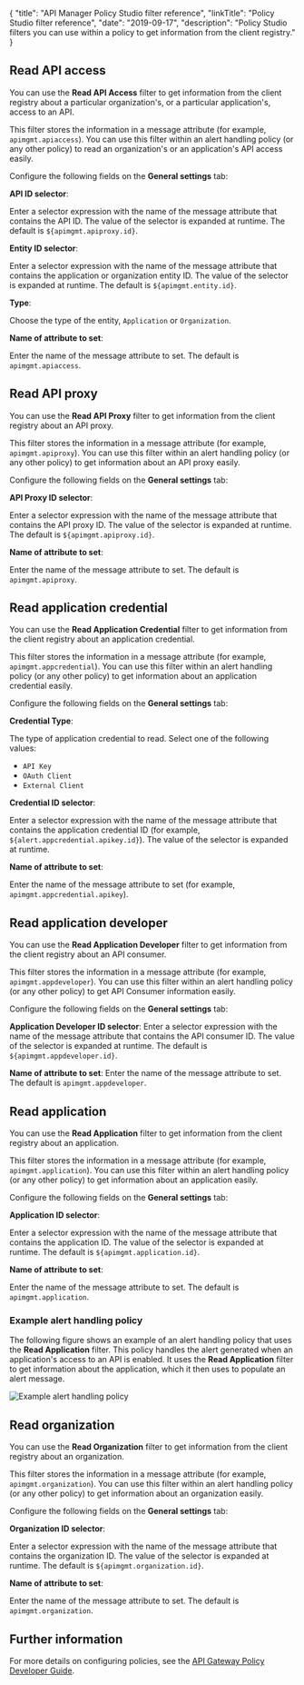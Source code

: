 {
    "title": "API Manager Policy Studio filter reference",
    "linkTitle": "Policy Studio filter reference",
    "date": "2019-09-17",
    "description": "Policy Studio filters you can use within a policy to get information from the client registry."
}

## Read API access

You can use the **Read API Access**
filter to get information from the client registry about a particular organization's, or a particular application's, access to an API.

This filter stores the information in a message attribute (for example, `apimgmt.apiaccess`). You can use this filter within an alert handling policy (or any other policy) to read an organization's or an application's API access easily.

Configure the following fields on the **General settings** tab:

**API ID selector**:

Enter a selector expression with the name of the message attribute that contains the API ID. The value of the selector is expanded at runtime. The default is `${apimgmt.apiproxy.id}`.

**Entity ID selector**:

Enter a selector expression with the name of the message attribute that contains the application or organization entity ID. The value of the selector is expanded at runtime. The default is `${apimgmt.entity.id}`.

**Type**:

Choose the type of the entity, `Application` or `Organization`.

**Name of attribute to set**:

Enter the name of the message attribute to set. The default is `apimgmt.apiaccess`.

## Read API proxy

You can use the **Read API Proxy**
filter to get information from the client registry about an API proxy.

This filter stores the information in a message attribute (for example, `apimgmt.apiproxy`). You can use this filter within an alert handling policy (or any other policy) to get information about an API proxy easily.

Configure the following fields on the **General settings** tab:

**API Proxy ID selector**:

Enter a selector expression with the name of the message attribute that contains the API proxy ID. The value of the selector is expanded at runtime. The default is `${apimgmt.apiproxy.id}`.

**Name of attribute to set**:

Enter the name of the message attribute to set. The default is `apimgmt.apiproxy`.

## Read application credential

You can use the **Read Application Credential** filter to get information from the client registry about an application credential.

This filter stores the information in a message attribute (for example, `apimgmt.appcredential`). You can use this filter within an alert handling policy (or any other policy) to get information about an application credential easily.

Configure the following fields on the **General settings** tab:

**Credential Type**:

The type of application credential to read. Select one of the following values:

* `API Key`
* `OAuth Client`
* `External Client`

**Credential ID selector**:

Enter a selector expression with the name of the message attribute that contains the application credential ID (for example, `${alert.appcredential.apikey.id}`). The value of the selector is expanded at runtime.

**Name of attribute to set**:

Enter the name of the message attribute to set (for example, `apimgmt.appcredential.apikey`).

## Read application developer

You can use the **Read Application Developer** filter to get information from the client registry about an API consumer.

This filter stores the information in a message attribute (for example, `apimgmt.appdeveloper`). You can use this filter within an alert handling policy (or any other policy) to get API Consumer information easily.

Configure the following fields on the **General settings** tab:

**Application Developer ID selector**:
Enter a selector expression with the name of the message attribute that contains the API consumer ID. The value of the selector is expanded at runtime. The default is `${apimgmt.appdeveloper.id}`.

**Name of attribute to set**:
Enter the name of the message attribute to set. The default is `apimgmt.appdeveloper`.

## Read application

You can use the **Read Application** filter to get information from the client registry about an application.

This filter stores the information in a message attribute (for example, `apimgmt.application`). You can use this filter within an alert handling policy (or any other policy) to get information about an application easily.

Configure the following fields on the **General settings** tab:

**Application ID selector**:

Enter a selector expression with the name of the message attribute that contains the application ID. The value of the selector is expanded at runtime. The default is `${apimgmt.application.id}`.

**Name of attribute to set**:

Enter the name of the message attribute to set. The default is `apimgmt.application`.

### Example alert handling policy

The following figure shows an example of an alert handling policy that uses the **Read Application**
filter. This policy handles the alert generated when an application's access to an API is enabled. It uses the **Read Application**
filter to get information about the application, which it then uses to populate an alert message.

![Example alert handling policy](/Images/docbook/images/api_mgmt/api_mgmt_alert_handling.png)

## Read organization

You can use the **Read Organization** filter to get information from the client registry about an organization.

This filter stores the information in a message attribute (for example, `apimgmt.organization`). You can use this filter within an alert handling policy (or any other policy) to get information about an organization easily.

Configure the following fields on the **General settings** tab:

**Organization ID selector**:

Enter a selector expression with the name of the message attribute that contains the organization ID. The value of the selector is expanded at runtime. The default is `${apimgmt.organization.id}`.

**Name of attribute to set**:

Enter the name of the message attribute to set. The default is `apimgmt.organization`.

## Further information

For more details on configuring policies, see the [API Gateway Policy Developer Guide](/bundle/APIGateway_77_PolicyDevGuide_allOS_en_HTML5/).
